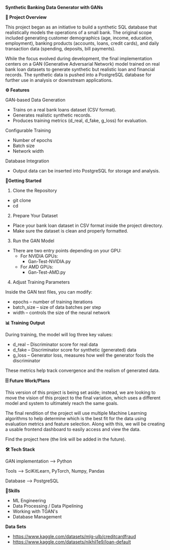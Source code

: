 **Synthetic Banking Data Generator with GANs**

**📌 Project Overview**

This project began as an initiative to build a synthetic SQL database that realistically models the operations of a small bank.
The original scope included generating customer demographics (age, income, education, employment), banking products (accounts, loans, credit cards), and daily transaction data (spending, deposits, bill payments).

While the focus evolved during development, the final implementation centers on a GAN (Generative Adversarial Network) model trained on real bank loan datasets to generate synthetic but realistic loan and financial records.
The synthetic data is pushed into a PostgreSQL database for further use in analysis or downstream applications.

**⚙️ Features**

GAN-based Data Generation
  - Trains on a real bank loans dataset (CSV format).
  - Generates realistic synthetic records.
  - Produces training metrics (d_real, d_fake, g_loss) for evaluation.
    
Configurable Training
  - Number of epochs
  - Batch size
  - Network width
    
Database Integration
  - Output data can be inserted into PostgreSQL for storage and analysis.

**🚀Getting Started**
1. Clone the Repository
  - git clone <repo-url>
  - cd <repo-name>

2. Prepare Your Dataset
  - Place your bank loan dataset in CSV format inside the project directory.
  - Make sure the dataset is clean and properly formatted.

3. Run the GAN Model
  - There are two entry points depending on your GPU:
    - For NVIDIA GPUs:
      - Gan-Test-NVIDIA.py
    - For AMD GPUs:
      - Gan-Test-AMD.py

4. Adjust Training Parameters

Inside the GAN test files, you can modify:
  - epochs – number of training iterations
  - batch_size – size of data batches per step
  - width – controls the size of the neural network

**📊 Training Output**

During training, the model will log three key values:

  - d_real – Discriminator score for real data
  - d_fake – Discriminator score for synthetic (generated) data
  - g_loss – Generator loss, measures how well the generator fools the discriminator

These metrics help track convergence and the realism of generated data.

**🗄️ Future Work/Plans**

This version of this project is being set aside; instead, we are looking to move the vision of this project to the final variation, which uses a different model and system to ultimately reach the same goals. 

The final rendition of the project will use multiple Machine Learning algorithms to help determine which is the best fit for the data using evaluation metrics and feature selection. 
Along with this, we will be creating a usable frontend dashboard to easily access and view the data. 

Find the project here (the link will be added in the future). 

**🛠️ Tech Stack**

GAN implementation --> Python  

Tools --> SciKitLearn, PyTorch, Numpy, Pandas  

Database –-> PostgreSQL

🎯**Skills**
  - ML Engineering
  - Data Processing / Data Pipelining
  - Working with TGAN's
  - Database Management
    
**Data Sets**
- https://www.kaggle.com/datasets/mlg-ulb/creditcardfraud
- https://www.kaggle.com/datasets/nikhil1e9/loan-default